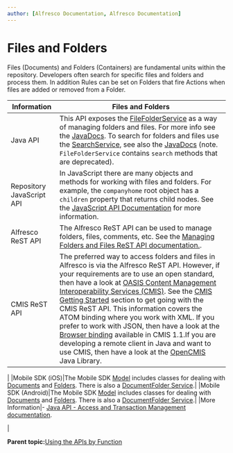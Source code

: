 ```yaml
---
author: [Alfresco Documentation, Alfresco Documentation]
---
```


# Files and Folders

Files \(Documents\) and Folders \(Containers\) are fundamental units within the repository. Developers often search for specific files and folders and process them. In addition Rules can be set on Folders that fire Actions when files are added or removed from a Folder.

|Information|Files and Folders|
|-----------|-----------------|
|Java API|This API exposes the [FileFolderService](dev-services-filefolder.md) as a way of managing folders and files. For more info see the [JavaDocs](http://dev.alfresco.com/resource/docs/java/org/alfresco/service/cmr/model/FileFolderService.html). To search for folders and files use the [SearchService](dev-services-search.md), see also the [JavaDocs](http://dev.alfresco.com/resource/docs/java/org/alfresco/service/cmr/search/SearchService.html) \(note. `FileFolderService` contains `search` methods that are deprecated\).|
|Repository JavaScript API|In JavaScript there are many objects and methods for working with files and folders. For example, the `companyhome` root object has a `children` property that returns child nodes. See the [JavaScript API Documentation](API-JS-Scripting-API.md) for more information.|
|Alfresco ReST API|The Alfresco ReST API can be used to manage folders, files, comments, etc. See the [Managing Folders and Files ReST API documentation.](../concepts/dev-api-by-language-alf-rest-mng-folders-files.md).|
|CMIS ReST API|The preferred way to access folders and files in Alfresco is via the Alfresco ReST API. However, if your requirements are to use an open standard, then have a look at [OASIS Content Management Interoperability Services \(CMIS\)](https://www.oasis-open.org/committees/cmis/). See the [CMIS Getting Started](../pra/1/concepts/cmis-getting-started.md) section to get going with the CMIS ReST API. This information covers the ATOM binding where you work with XML. If you prefer to work with JSON, then have a look at the [Browser binding](../pra/1/concepts/cmis-1.1-intro.md) available in CMIS 1.1.If you are developing a remote client in Java and want to use CMIS, then have a look at the [OpenCMIS](http://chemistry.apache.org/java/developing/index.html) Java Library.

|
|Mobile SDK \(iOS\)|The Mobile SDK [Model](http://docs.alfresco.com/mobile_sdk/ios/references/model/Model.html) includes classes for dealing with [Documents](http://docs.alfresco.com/mobile_sdk/ios/references/model/AlfrescoDocument.html) and [Folders](http://docs.alfresco.com/mobile_sdk/ios/references/model/AlfrescoFolder.html). There is also a [DocumentFolder Service](http://docs.alfresco.com/mobile_sdk/ios/references/services/AlfrescoDocumentFolderService.html).|
|Mobile SDK \(Android\)|The Mobile SDK [Model](http://docs.alfresco.com/mobile_sdk/android/references/client_api/model/ClientAPI-Model.html) includes classes for dealing with [Documents](http://docs.alfresco.com/mobile_sdk/android/references/client_api/model/Document.html) and [Folders](http://docs.alfresco.com/mobile_sdk/android/references/client_api/model/Folder.html). There is also a [DocumentFolder Service](http://docs.alfresco.com/mobile_sdk/android/references/client_api/services/DocumentFolderService.html).|
|More Information|-   [Java API - Access and Transaction Management documentation](dev-extension-points-public-java-api.md).

|

**Parent topic:**[Using the APIs by Function](../concepts/dev-api-by-function.md)


